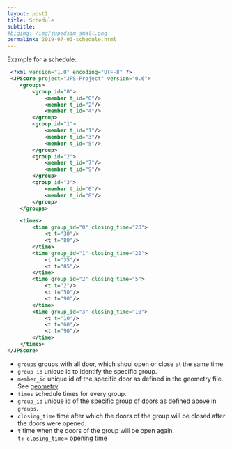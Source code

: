 ```yaml
---
layout: post2
title: Schedule
subtitle:
#bigimg: /img/jupedsim_small.png
permalink: 2019-07-03-schedule.html
---
```



Example for a schedule: 

```xml
 <?xml version="1.0" encoding="UTF-8" ?>
 <JPScore project="JPS-Project" version="0.6">
    <groups>
        <group id="0">
            <member t_id="0"/>
            <member t_id="2"/>
            <member t_id="4"/>
        </group>
        <group id="1">
            <member t_id="1"/>
            <member t_id="3"/>
            <member t_id="5"/>
        </group>
        <group id="2">
            <member t_id="7"/>
            <member t_id="9"/>
        </group>
        <group id="3">
            <member t_id="6"/>
            <member t_id="8"/>
        </group>
    </groups>

    <times>
        <time group_id="0" closing_time="20">
            <t t="30"/>
            <t t="80"/>
        </time>
        <time group_id="1" closing_time="20">
            <t t="35"/>
            <t t="85"/>
        </time>
        <time group_id="2" closing_time="5">
            <t t="2"/>
            <t t="50"/>
            <t t="90"/>
        </time>
        <time group_id="3" closing_time="10">
            <t t="10"/>
            <t t="60"/>
            <t t="90"/>
        </time>
    </times>
</JPScore>
```

-  `groups` groups with all door, which shoul open or close at the same time.
-  `group id` unique id to identify the specific group.
-  `member_id` unique id of the specific door as defined in the geometry file. See [geometry](2016-11-02-geometry.html).
-  `times` schedule times for every group.
-  `group_id` unique id of the specific group of doors as defined above in `groups`.
-  `closing_time` time after which the doors of the group will be closed after the doors were opened.
-  `t` time when the doors of the group will be open again.      
    `t`+ `closing_time`= opening time
